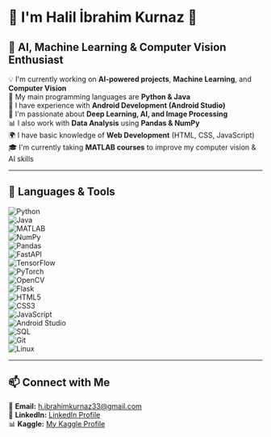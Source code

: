 # 🌟 I'm Halil İbrahim Kurnaz 🌟  

## 🤖 AI, Machine Learning & Computer Vision Enthusiast  

💡 I'm currently working on **AI-powered projects**, **Machine Learning**, and **Computer Vision**  
📌 My main programming languages are **Python & Java**  
📱 I have experience with **Android Development (Android Studio)**  
🧠 I'm passionate about **Deep Learning, AI, and Image Processing**  
📊 I also work with **Data Analysis** using **Pandas & NumPy**  
🌍 I have basic knowledge of **Web Development** (HTML, CSS, JavaScript)  
🎓 I'm currently taking **MATLAB courses** to improve my computer vision & AI skills  

---

## 🚀 Languages & Tools  

![Python](https://img.shields.io/badge/Python-3776AB?style=for-the-badge&logo=python&logoColor=white)  
![Java](https://img.shields.io/badge/Java-ED8B00?style=for-the-badge&logo=java&logoColor=white)  
![MATLAB](https://img.shields.io/badge/MATLAB-0076A8?style=for-the-badge&logo=mathworks&logoColor=white)  
![NumPy](https://img.shields.io/badge/NumPy-013243?style=for-the-badge&logo=numpy&logoColor=white)  
![Pandas](https://img.shields.io/badge/Pandas-150458?style=for-the-badge&logo=pandas&logoColor=white)  
![FastAPI](https://img.shields.io/badge/FastAPI-009688?style=for-the-badge&logo=fastapi&logoColor=white)  
![TensorFlow](https://img.shields.io/badge/TensorFlow-FF6F00?style=for-the-badge&logo=tensorflow&logoColor=white)  
![PyTorch](https://img.shields.io/badge/PyTorch-EE4C2C?style=for-the-badge&logo=pytorch&logoColor=white)  
![OpenCV](https://img.shields.io/badge/OpenCV-5C3EE8?style=for-the-badge&logo=opencv&logoColor=white)  
![Flask](https://img.shields.io/badge/Flask-000000?style=for-the-badge&logo=flask&logoColor=white)  
![HTML5](https://img.shields.io/badge/HTML5-E34F26?style=for-the-badge&logo=html5&logoColor=white)  
![CSS3](https://img.shields.io/badge/CSS3-1572B6?style=for-the-badge&logo=css3&logoColor=white)  
![JavaScript](https://img.shields.io/badge/JavaScript-F7DF1E?style=for-the-badge&logo=javascript&logoColor=black)  
![Android Studio](https://img.shields.io/badge/Android%20Studio-3DDC84?style=for-the-badge&logo=android-studio&logoColor=white)  
![SQL](https://img.shields.io/badge/SQL-4479A1?style=for-the-badge&logo=mysql&logoColor=white)  
![Git](https://img.shields.io/badge/Git-F05032?style=for-the-badge&logo=git&logoColor=white)  
![Linux](https://img.shields.io/badge/Linux-FCC624?style=for-the-badge&logo=linux&logoColor=black)  


---

## 📫 Connect with Me  
📧 **Email:** h.ibrahimkurnaz33@gmail.com  
💼 **LinkedIn:** [LinkedIn Profile](https://www.linkedin.com/in/halilibrahimkurnaz/)  
📊 **Kaggle:** [My Kaggle Profile](https://www.kaggle.com/halilbrahimkurnaz/code)  


